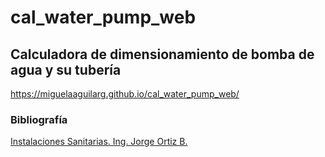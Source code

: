 # cal_water_pump_web

## Calculadora de dimensionamiento de bomba de agua y su tubería

https://miguelaaguilarg.github.io/cal_water_pump_web/

### Bibliografía
[Instalaciones Sanitarias. Ing. Jorge Ortiz B.](https://miguelangelaguilargarcia.blogspot.com/2020/08/plomeria-hidraulicas-y-sanitarias.html)
